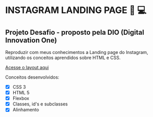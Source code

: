 # INSTAGRAM LANDING PAGE 🖖 💻
## Projeto Desafio - proposto pela DIO (Digital Innovation One)

 Reproduzir com meus conhecimentos a Landing page do Instagram, utilizando os conceitos aprendidos sobre HTML e CSS.
 
 [Acesse o layout aqui](https://boca3l.github.io/InstaLanding/)

Conceitos desenvolvidos:

- [x] CSS 3
- [x] HTML 5
- [x] Flexbox
- [x] Classes, id's e subclasses
- [x] Alinhamento
